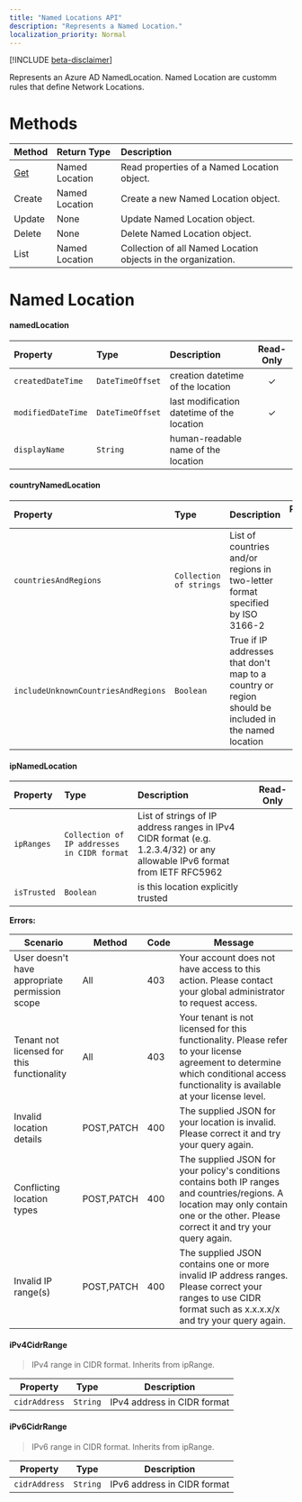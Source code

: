 ```yaml
---
title: "Named Locations API"
description: "Represents a Named Location."
localization_priority: Normal
---
```


[!INCLUDE [beta-disclaimer](../../includes/beta-disclaimer.md)]

Represents an Azure AD NamedLocation. Named Location are customm rules that define Network Locations.



# Methods

| Method | Return  Type | Description        |
|:---------------------|:----------|:-------|
| [Get](../api/NamedLocationApi-get.md)	  | Named Location | Read properties of a Named Location  object. |
| Create 	| Named Location | Create a new Named Location object. |
| Update  |	None	| Update Named Location object. |
| Delete  |	None	| Delete Named Location object. |
| List   	| Named Location | Collection of all Named Location objects in the organization. |


# Named Location 


#### namedLocation

| Property   | Type|Description|Read-Only|
|:---------------|:--------|:----------|:-------:|
|`createdDateTime`|`DateTimeOffset` | creation datetime of the location |✓|
|`modifiedDateTime`|`DateTimeOffset` | last modification datetime of the location |✓|
|`displayName`|`String`| human-readable name of the location ||

#### countryNamedLocation

| Property   | Type|Description|Read-Only|
|:---------------|:--------|:----------|:-------:|
|`countriesAndRegions`|`Collection of strings`| List of countries and/or regions in two-letter format specified by ISO 3166-2||
|`includeUnknownCountriesAndRegions`|`Boolean`| True if IP addresses that don't map to a country or region should be included in the named location||

#### ipNamedLocation

| Property   | Type|Description|Read-Only|
|:---------------|:--------|:----------|:-------:|
|`ipRanges`|`Collection of IP addresses in CIDR format`| List of strings of IP address ranges in IPv4 CIDR format (e.g. 1.2.3.4/32) or any allowable IPv6 format from IETF RFC5962||
|`isTrusted`|`Boolean`| is this location explicitly trusted||


**Errors:**

|Scenario|Method|Code|Message|
|--------|------|----|-------|
|User doesn't have appropriate permission scope|All|403|Your account does not have access to this action. Please contact your global administrator to request access.|
|Tenant not licensed for this functionality|All|403|Your tenant is not licensed for this functionality. Please refer to your license agreement to determine which conditional access functionality is available at your license level.|
|Invalid location details|POST,PATCH|400|The supplied JSON for your location is invalid. Please correct it and try your query again.|
|Conflicting location types|POST,PATCH|400|The supplied JSON for your policy's conditions contains both IP ranges and countries/regions. A location may only contain one or the other. Please correct it and try your query again.|
|Invalid IP range(s)|POST,PATCH|400|The supplied JSON contains one or more invalid IP address ranges. Please correct your ranges to use CIDR format such as x.x.x.x/x and try your query again.|





#### iPv4CidrRange

> IPv4 range in CIDR format. Inherits from ipRange.

|Property|Type|Description|
|-|-|-|
|`cidrAddress`|`String`|IPv4 address in CIDR format|

#### iPv6CidrRange

> IPv6 range in CIDR format. Inherits from ipRange.

|Property|Type|Description|
|-|-|-|
|`cidrAddress`|`String`|IPv6 address in CIDR format|
